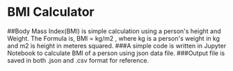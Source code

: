 # BMI Calculator 
##Body Mass Index(BMI) is simple calculation using a person's height and Weight. The Formula is, BMI = kg/m2 , where kg is a person's weight in kg and m2 is height in meteres squared.
###A simple code is written in Jupyter Notebook to calculate BMI of a person using json data file. 
###Output file  is saved in both .json and .csv format for reference. 
